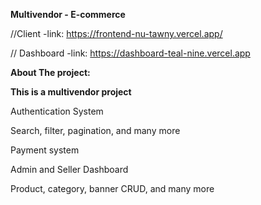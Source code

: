 **Multivendor - E-commerce**

//Client -link: https://frontend-nu-tawny.vercel.app/ 

// Dashboard -link: https://dashboard-teal-nine.vercel.app

**About The project:**

**This is a multivendor project**

Authentication System

Search, filter, pagination, and many more

Payment system

Admin and Seller Dashboard

Product, category, banner CRUD, and many more
